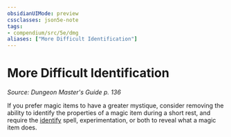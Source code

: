 ```yaml
---
obsidianUIMode: preview
cssclasses: json5e-note
tags:
- compendium/src/5e/dmg
aliases: ["More Difficult Identification"]
---
```

# More Difficult Identification
*Source: Dungeon Master's Guide p. 136* 

If you prefer magic items to have a greater mystique, consider removing the ability to identify the properties of a magic item during a short rest, and require the [identify](compendium/spells/identify.md) spell, experimentation, or both to reveal what a magic item does.